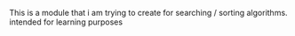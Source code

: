 This is a module that i am trying to create for searching / sorting algorithms.
intended for learning purposes
